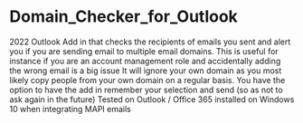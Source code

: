 # Domain_Checker_for_Outlook
2022
Outlook Add in that checks the recipients of emails you sent and alert you if you are sending email to multiple email domains. 
This is useful for instance if you are an account management role and accidentally adding the wrong email is a big issue
It will ignore your own domain as you most likely copy people from your own domain on a regular basis. You have the option to have the add in remember your selection and send (so as not to ask again in the future)
Tested on Outlook / Office 365 installed on Windows 10 when integrating MAPI emails
